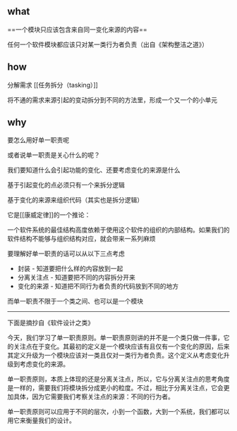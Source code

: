 ## what
==一个模块只应该包含来自同一变化来源的内容==

任何一个软件模块都应该只对某一类行为者负责（出自《架构整洁之道》）
											

## how

分解需求 [[任务拆分（tasking）]]

将不通的需求来源引起的变动拆分到不同的方法里，形成一个又一个的小单元

## why


要怎么用好单一职责呢

或者说单一职责是关心什么的呢？

我们要知道什么会引起功能的变化、还要考虑变化的来源是什么

基于引起变化的点必须只有一个来拆分逻辑

基于变化的来源来组织代码（其实也是拆分逻辑）

它是[[康威定律]]的一个推论：

一个软件系统的最佳结构高度依赖于使用这个软件的组织的内部结构。如果我们的软件结构不能够与组织结构对应，就会带来一系列麻烦


要理解好单一职责的话可以从以下三点考虑
- 封装 - 知道要把什么样的内容放到一起
- 分离关注点 - 知道要把不同的内容拆分开来
- 变化的来源 - 知道把不同行为者负责的代码放到不同的地方

而单一职责不限于一个类之间、也可以是一个模块

---

下面是摘抄自《软件设计之类》


今天，我们学习了单一职责原则。单一职责原则讲的并不是一个类只做一件事，它的关注点在于变化。其最初的定义是一个模块应该有且仅有一个变化的原因，后来其定义升级为一个模块应该对一类且仅对一类行为者负责。这个定义从考虑变化升级到考虑变化的来源。

单一职责原则，本质上体现的还是分离关注点，所以，它与分离关注点的思考角度是一样的，需要我们将模块拆分成更小的粒度。不过，相比于分离关注点，它会更加具体，因为它需要我们考察关注点的来源：不同的行为者。

单一职责原则可以应用于不同的层次，小到一个函数，大到一个系统，我们都可以用它来衡量我们的设计。
